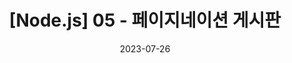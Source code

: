 ---
title:  "[Node.js] 05 - 페이지네이션 게시판"
excerpt: " "

categories:
  - Node.js

toc: true
toc_sticky: true
 
date: 2023-07-26
---